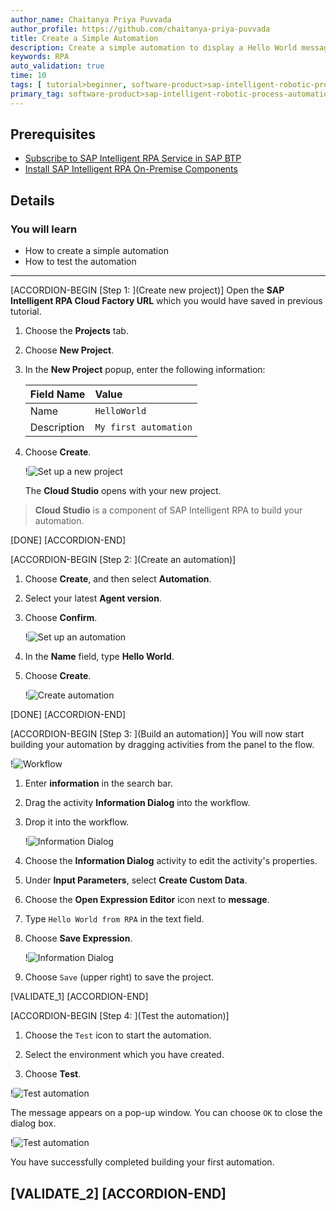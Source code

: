 ```yaml
---
author_name: Chaitanya Priya Puvvada
author_profile: https://github.com/chaitanya-priya-puvvada
title: Create a Simple Automation
description: Create a simple automation to display a Hello World message, to test if the automation setup was successful.
keywords: RPA
auto_validation: true
time: 10
tags: [ tutorial>beginner, software-product>sap-intelligent-robotic-process-automation]
primary_tag: software-product>sap-intelligent-robotic-process-automation
---
```

## Prerequisites
- [Subscribe to SAP Intelligent RPA Service in SAP BTP](irpa-setup-1-booster-subscription)
- [Install SAP Intelligent RPA On-Premise Components](irpa-setup-2-onpremise-installation)

## Details
### You will learn
- How to create a simple automation
- How to test the automation

---

[ACCORDION-BEGIN [Step 1: ](Create new project)]
Open the **SAP Intelligent RPA Cloud Factory URL** which you would have saved in previous tutorial.

1. Choose the **Projects** tab.

2. Choose **New Project**.

3. In the **New Project** popup, enter the following information:

    |  Field Name     | Value
    |  :------------- | :-------------
    |  Name           | `HelloWorld`
    |  Description    | `My first automation`

4. Choose **Create**.

    !![Set up a new project](new-project.png)

    The **Cloud Studio** opens with your new project.

> **Cloud Studio** is a component of SAP Intelligent RPA to build your automation.

[DONE]
[ACCORDION-END]

[ACCORDION-BEGIN [Step 2: ](Create an automation)]
1. Choose **Create**, and then select **Automation**.

2. Select your latest **Agent version**.

3. Choose **Confirm**.

    !![Set up an automation](set-up-automation.png)

4. In the **Name** field, type **Hello World**.

5. Choose **Create**.

    !![Create automation](automation.png)

[DONE]
[ACCORDION-END]

[ACCORDION-BEGIN [Step 3: ](Build an automation)]
You will now start building your automation by dragging activities from the panel to the flow.

  !![Workflow](workflow.png)

1. Enter **information** in the search bar.

2. Drag the activity **Information Dialog** into the workflow.

3. Drop it into the workflow.

    !![Information Dialog](information-dialog.png)

4. Choose the **Information Dialog** activity to edit the activity's properties.

5. Under **Input Parameters**, select **Create Custom Data**.

6. Choose the **Open Expression Editor** icon next to **message**.

7. Type `Hello World from RPA` in the text field.

8. Choose **Save Expression**.

    !![Information Dialog](information-dialog2.png)

9. Choose `Save` (upper right) to save the project.

[VALIDATE_1]
[ACCORDION-END]

[ACCORDION-BEGIN [Step 4: ](Test the automation)]
1. Choose the `Test` icon to start the automation.

2. Select the environment which you have created.

3. Choose **Test**.

  !![Test automation](test-automation.png)

The message appears on a pop-up window. You can choose `OK` to close the dialog box.

  !![Test automation](message.png)

You have successfully completed building your first automation.

[VALIDATE_2]
[ACCORDION-END]
---
